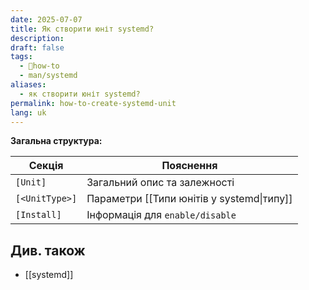 ```yaml
---
date: 2025-07-07
title: Як створити юніт systemd?
description: 
draft: false
tags:
  - 🦮how-to
  - man/systemd
aliases:
  - як створити юніт systemd?
permalink: how-to-create-systemd-unit
lang: uk
---
```


**Загальна структура:**

| Секція         | Пояснення                                 |
| -------------- | ----------------------------------------- |
| `[Unit]`       | Загальний опис та залежності              |
| `[<UnitType>]` | Параметри [[Типи юнітів у systemd\|типу]] |
| `[Install]`    | Інформація для `enable/disable`           |
 
## Див. також

- [[systemd]]